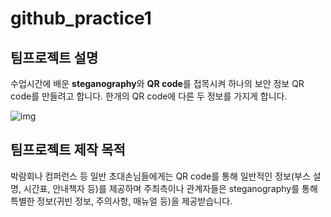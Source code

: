 # github_practice1

## 팀프로젝트 설명

수업시간에 배운 **steganography**와 **QR code**를 접목시켜 하나의 보안 정보 QR code를 만들려고 합니다.
한개의 QR code에 다른 두 정보를 가지게 합니다.

![img](https://user-images.githubusercontent.com/44853425/49075879-14e12a00-f27b-11e8-8476-a18990085a3c.png)


## 팀프로젝트 제작 목적

박람회나 컴퍼런스 등 일반 초대손님들에게는 QR code를 통해 일반적인 정보(부스 설명, 시간표, 안내책자 등)를 제공하며
주최측이나 관계자들은 steganography를 통해 특별한 정보(귀빈 정보, 주의사항, 매뉴얼 등)을 제공받습니다.
